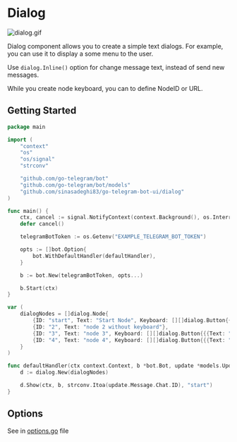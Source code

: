 # Dialog

![dialog.gif](dialog.gif)

Dialog component allows you to create a simple text dialogs. For example, you can use it to display a some menu to the user.

Use `dialog.Inline()` option for change message text, instead of send new messages.

While you create node keyboard, you can to define NodeID or URL.


## Getting Started

```go
package main

import (
	"context"
	"os"
	"os/signal"
	"strconv"

	"github.com/go-telegram/bot"
	"github.com/go-telegram/bot/models"
	"github.com/sinasadeghi83/go-telegram-bot-ui/dialog"
)

func main() {
	ctx, cancel := signal.NotifyContext(context.Background(), os.Interrupt)
	defer cancel()

	telegramBotToken := os.Getenv("EXAMPLE_TELEGRAM_BOT_TOKEN")

	opts := []bot.Option{
		bot.WithDefaultHandler(defaultHandler),
	}

	b := bot.New(telegramBotToken, opts...)

	b.Start(ctx)
}

var (
	dialogNodes = []dialog.Node{
		{ID: "start", Text: "Start Node", Keyboard: [][]dialog.Button{{{Text: "Go to node 2", NodeID: "2"}, {Text: "Go to node 3", NodeID: "3"}}, {{Text: "Go Telegram UI", URL: "https://github.com/sinasadeghi83/go-telegram-bot-ui"}}}},
		{ID: "2", Text: "node 2 without keyboard"},
		{ID: "3", Text: "node 3", Keyboard: [][]dialog.Button{{{Text: "Go to start", NodeID: "start"}, {Text: "Go to node 4", NodeID: "4"}}}},
		{ID: "4", Text: "node 4", Keyboard: [][]dialog.Button{{{Text: "Back to 3", NodeID: "3"}}}},
	}
)

func defaultHandler(ctx context.Context, b *bot.Bot, update *models.Update) {
	d := dialog.New(dialogNodes)

	d.Show(ctx, b, strconv.Itoa(update.Message.Chat.ID), "start")
}
```



## Options

See in [options.go](options.go) file 
